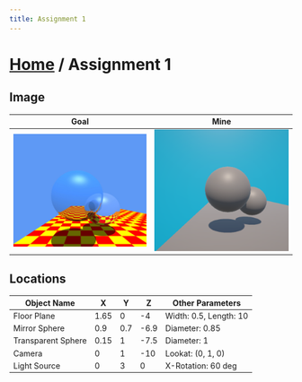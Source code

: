 ```yaml
---
title: Assignment 1
---
```


# [Home](/) / Assignment 1

## Image

| Goal | Mine |
|------|------|
| <img src="/assets/img/Turner-Whitted-The-Compleat-Angler1979.jpg" alt="A screenshot of the scene we're trying to replicate in the class. The image contains a transparent sphere and a mirrored sphere hovering above a checkerboard plane. The transparent sphere is slighlty in front of and higher than the mirrored sphere." width="450"/> |  <img src="/assets/img/image.png" alt="A screenshot of the scene replicated for the assignment. The capture contains a two gray spheres floating above a gray plane with a blue background." width="450"/> |

## Locations

| Object Name        | X    | Y   | Z    | Other Parameters       |
|--------------------|------|-----|------|------------------------|
| Floor Plane        | 1.65 | 0   | -4   | Width: 0.5, Length: 10 |
| Mirror Sphere      | 0.9  | 0.7 | -6.9 | Diameter: 0.85         |
| Transparent Sphere | 0.15 | 1   | -7.5 | Diameter: 1            |
| Camera             | 0    | 1   | -10  | Lookat: (0, 1, 0)      |
| Light Source       | 0    | 3   | 0    | X-Rotation: 60 deg     |